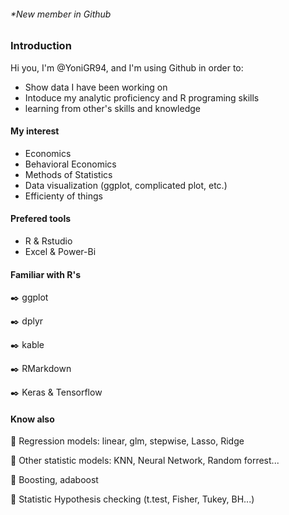 ###### *New member in Github

### Introduction

Hi you,
I'm @YoniGR94, and I'm using Github in order to:

- Show data I have been working on
- Intoduce my analytic proficiency and R programing skills
- learning from other's skills and knowledge

#### **My interest**
- Economics
- Behavioral Economics
- Methods of Statistics
- Data visualization (ggplot, complicated plot, etc.)
- Efficienty of things

#### Prefered tools
- R  &  Rstudio
- Excel & Power-Bi

#### Familiar with R's

:black_nib: ggplot

:black_nib: dplyr

:black_nib: kable

:black_nib: RMarkdown

:black_nib: Keras & Tensorflow

#### Know also
:green_book: Regression models: linear, glm, stepwise, Lasso, Ridge

:green_book: Other statistic models: KNN, Neural Network, Random forrest...

:green_book: Boosting, adaboost

:green_book: Statistic Hypothesis  checking (t.test, Fisher, Tukey, BH...)

